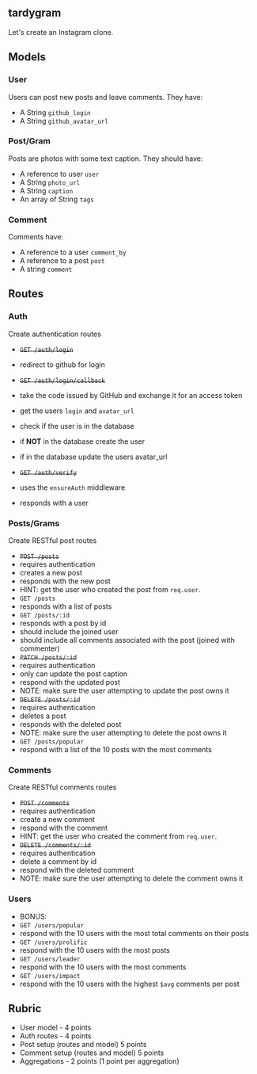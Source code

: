 ## tardygram

Let's create an Instagram clone.

## Models

### User

Users can post new posts and leave comments. They have:

- A String `github_login`
- A String `github_avatar_url`

### Post/Gram

Posts are photos with some text caption. They should have:

- A reference to user `user`
- A String `photo_url`
- A String `caption`
- An array of String `tags`

### Comment

Comments have:

- A reference to a user `comment_by`
- A reference to a post `post`
- A string `comment`

## Routes

### Auth

Create authentication routes

- ~~`GET /auth/login`~~

- redirect to github for login
- ~~`GET /auth/login/callback`~~
- take the code issued by GitHub and exchange it for an access token
- get the users `login` and `avatar_url`
- check if the user is in the database
- if **NOT** in the database create the user
- if in the database update the users avatar_url
- ~~`GET /auth/verify`~~
- uses the `ensureAuth` middleware
- responds with a user

### Posts/Grams

Create RESTful post routes

- ~~`POST /posts`~~
- requires authentication
- creates a new post
- responds with the new post
- HINT: get the user who created the post from `req.user`.
- `GET /posts`
- responds with a list of posts
- `GET /posts/:id`
- responds with a post by id
- should include the joined user
- should include all comments associated with the post (joined with commenter)
- ~~`PATCH /posts/:id`~~
- requires authentication
- only can update the post caption
- respond with the updated post
- NOTE: make sure the user attempting to update the post owns it
- ~~`DELETE /posts/:id`~~
- requires authentication
- deletes a post
- responds with the deleted post
- NOTE: make sure the user attempting to delete the post owns it
- `GET /posts/popular`
- respond with a list of the 10 posts with the most comments

### Comments

Create RESTful comments routes

- ~~`POST /comments`~~
- requires authentication
- create a new comment
- respond with the comment
- HINT: get the user who created the comment from `req.user`.
- ~~`DELETE /comments/:id`~~
- requires authentication
- delete a comment by id
- respond with the deleted comment
- NOTE: make sure the user attempting to delete the comment owns it

### Users

- BONUS:
- `GET /users/popular`
- respond with the 10 users with the most total comments on their posts
- `GET /users/prolific`
- respond with the 10 users with the most posts
- `GET /users/leader`
- respond with the 10 users with the most comments
- `GET /users/impact`
- respond with the 10 users with the highest `$avg` comments per post

## Rubric

- User model - 4 points
- Auth routes - 4 points
- Post setup (routes and model) 5 points
- Comment setup (routes and model) 5 points
- Aggregations - 2 points (1 point per aggregation)
